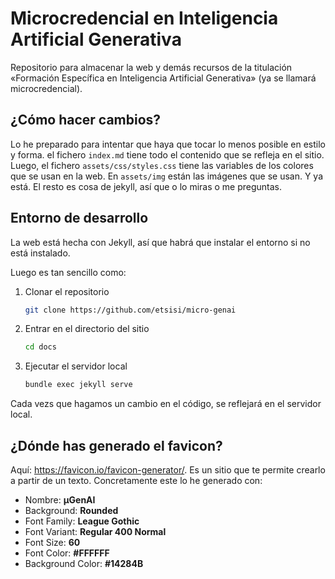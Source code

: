 # Microcredencial en Inteligencia Artificial Generativa

Repositorio para almacenar la web y demás recursos de la titulación
«Formación Específica en Inteligencia Artificial Generativa» (ya se
llamará microcredencial).

## ¿Cómo hacer cambios?

Lo he preparado para intentar que haya que tocar lo menos posible en
estilo y forma. el fichero `index.md` tiene todo el contenido que se
refleja en el sitio. Luego, el fichero `assets/css/styles.css` tiene las
variables de los colores que se usan en la web. En `assets/img` están
las imágenes que se usan. Y ya está. El resto es cosa de jekyll, así que
o lo miras o me preguntas.

## Entorno de desarrollo

La web está hecha con Jekyll, así que habrá que instalar el entorno si
no está instalado.

Luego es tan sencillo como:

1. Clonar el repositorio

    ```bash
    git clone https://github.com/etsisi/micro-genai
    ```

2. Entrar en el directorio del sitio

    ```bash
    cd docs
    ```

3. Ejecutar el servidor local

    ```bash
    bundle exec jekyll serve
    ```

Cada vezs que hagamos un cambio en el código, se reflejará en el
servidor local.

## ¿Dónde has generado el favicon?

Aquí: <https://favicon.io/favicon-generator/>. Es un sitio que te
permite crearlo a partir de un texto. Concretamente este lo he generado
con:

- Nombre: **µGenAI**
- Background: **Rounded**
- Font Family: **League Gothic**
- Font Variant: **Regular 400 Normal**
- Font Size: **60**
- Font Color: **#FFFFFF**
- Background Color: **#14284B**
